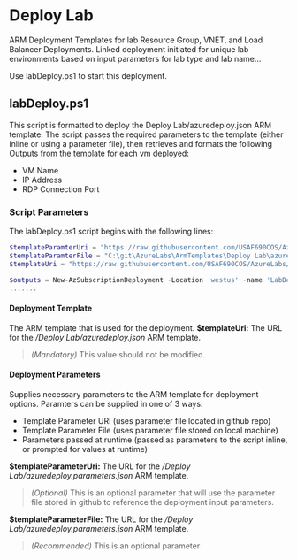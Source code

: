 # Deploy Lab
ARM Deployment Templates for lab Resource Group, VNET, and Load Balancer Deployments. 
Linked deployment initiated for unique lab environments based on input parameters for lab type and lab name...

Use labDeploy.ps1 to start this deployment.

## labDeploy.ps1
This script is formatted to deploy the Deploy Lab/azuredeploy.json ARM template. The script passes the required parameters to the template (either inline or using a parameter file), then retrieves and formats the following Outputs from the template for each vm deployed:
- VM Name
- IP Address
- RDP Connection Port

### Script Parameters
The labDeploy.ps1 script begins with the following lines:
```powershell
$templateParamterUri = "https://raw.githubusercontent.com/USAF690COS/AzureLabs/master/ArmTemplates/Deploy%20Lab/azuredeploy.parameters.json"
$templateParamterFile = "C:\git\AzureLabs\ArmTemplates\Deploy Lab\azuredeploy.parameters.json"
$templateUri = "https://raw.githubusercontent.com/USAF690COS/AzureLabs/master/ArmTemplates/Deploy%20Lab/azuredeploy.json"

$outputs = New-AzSubscriptionDeployment -Location 'westus' -name 'LabDeployTags' -TemplateUri $templateUri -TemplateParameterFile $templateParamterFile
.......
```
#### Deployment Template
The ARM template that is used for the deployment.
**$templateUri:** The URL for the */Deploy Lab/azuredeploy.json* ARM template. 
> *(Mandatory)* This value should not be modified.

#### Deployment Parameters
Supplies necessary parameters to the ARM template for deployment options.
Paramters can be supplied in one of 3 ways:
- Template Parameter URI (uses parameter file located in github repo)
- Template Parameter File (uses parameter file stored on local machine)
- Parameters passed at runtime (passed as parameters to the script inline, or prompted for values at runtime)

**$templateParameterUri:** The URL for the */Deploy Lab/azuredeploy.parameters.json* ARM template. 
> *(Optional)* This is an optional parameter that will use the parameter file stored in github to reference the deployment input parameters.
> 

**$templateParameterFile:** The URL for the */Deploy Lab/azuredeploy.parameters.json* ARM template. 
> *(Recommended)* This is an optional parameter

